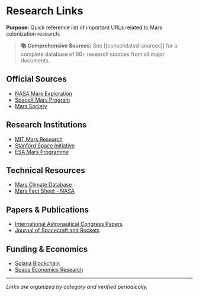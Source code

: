 # Research Links

**Purpose:** Quick reference list of important URLs related to Mars colonization research.

> **📚 Comprehensive Sources:** See [[consolidated-sources]] for a complete database of 90+ research sources from all major documents.

## Official Sources
- [NASA Mars Exploration](https://mars.nasa.gov/)
- [SpaceX Mars Program](https://www.spacex.com/mars/)
- [Mars Society](https://www.marssociety.org/)

## Research Institutions
- [MIT Mars Research](https://web.mit.edu/)
- [Stanford Space Initiative](https://stanfordspaceinitiative.com/)
- [ESA Mars Programme](https://www.esa.int/Science_Exploration/Human_and_Robotic_Exploration/Exploration/Mars)

## Technical Resources
- [Mars Climate Database](http://www-mars.lmd.jussieu.fr/)
- [Mars Fact Sheet - NASA](https://nssdc.gsfc.nasa.gov/planetary/factsheet/marsfact.html)

## Papers & Publications
- [International Astronautical Congress Papers](https://www.iac.aerospace/)
- [Journal of Spacecraft and Rockets](https://arc.aiaa.org/journal/jsr)

## Funding & Economics
- [Solana Blockchain](https://solana.com/)
- [Space Economics Research](https://www.space-economics.com/)

---

*Links are organized by category and verified periodically.* 